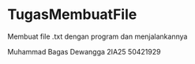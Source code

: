 # TugasMembuatFile

Membuat file .txt dengan program dan menjalankannya

Muhammad Bagas Dewangga 2IA25 50421929
